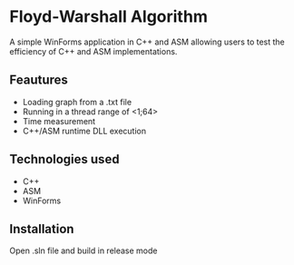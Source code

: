 # Floyd-Warshall Algorithm

A simple WinForms application in C++ and ASM allowing users to test the efficiency of C++ and ASM implementations.

## Feautures

- Loading graph from a .txt file
- Running in a thread range of <1;64>
- Time measurement
- C++/ASM runtime DLL execution

## Technologies used
- C++
- ASM
- WinForms

## Installation

Open .sln file and build in release mode

